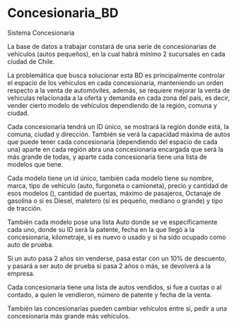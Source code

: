 # Concesionaria_BD
Sistema Concesionaria 

La base de datos a trabajar constará de una serie de concesionarias de vehículos (autos pequeños), en la cual habrá mínimo 2 sucursales en cada ciudad de Chile. 

La problemática que busca solucionar esta BD es principalmente controlar el espacio de los vehículos en cada concesionaria, manteniendo un orden respecto a la venta de automóviles, además, se requiere mejorar la venta de vehiculas relacionada a la oferta y demanda en cada zona del país, es decir, vender cierto modelo de vehículos dependiendo de la región, comuna y ciudad.  

Cada concesionaria tendrá un ID único, se mostrará la región donde está, la comuna, ciudad y dirección. También se verá la capacidad máxima de autos que puede tener cada concesionaria (dependiendo del espacio de cada una) aparte en cada región abra una concesionaria encargada que será la más grande de todas, y aparte cada concesionaria tiene una lista de modelos que tiene. 

 

Cada modelo tiene un id único, también cada modelo tiene su nombre, marca, tipo de vehículo (auto, furgoneta o camioneta), precio y cantidad de esos modelos (), cantidad de puertas, máximo de pasajeros, Octanaje de gasolina o si es Diesel, maletero (si es pequeño, mediano o grande) y tipo de tracción. 

 

 

 También cada modelo pose una lista Auto donde se ve específicamente cada uno, donde su ID será la patente, fecha en la que llegó a la concesionaria, kilometraje, si es nuevo o usado y si ha sido ocupado como auto de prueba. 

 

Si un auto pasa 2 años sin venderse, pasa estar con un 10% de descuento, y pasará a ser auto de prueba si pasa 2 años o más, se devolverá a la empresa. 

 

Cada concesionaria tiene una lista de autos vendidos, si fue a cuotas o al contado, a quien le vendieron, número de patente y fecha de la venta. 

 

También las concesionarias pueden cambiar vehículos entre sí, pedir a una concesionaria más grande más vehículos. 

 
